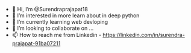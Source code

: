 - 👋 Hi, I’m @Surendraprajapat18
- 👀 I’m interested in more learn about in deep python
- 🌱 I’m currently learning web devloping
- 💞️ I’m looking to collaborate on ...
- 📫 How to reach me from Linkedin - https://linkedin.com/in/surendra-prajapat-91ba07211

<!---
Surendraprajapat18/Surendraprajapat18 is a ✨ special ✨ repository because its `README.md` (this file) appears on your GitHub profile.
You can click the Preview link to take a look at your changes.
--->
